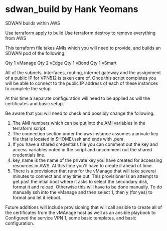 # sdwan_build by Hank Yeomans
SDWAN builds within AWS

Use terraform apply to build
Use terraform destroy to remove everything from AWS

This terraform file takes AMIs which you will need to provide, and builds an SDWAN pod of the following:

Qty 1 vManage
Qty 2 vEdge 
Qty 1 vBond
Qty 1 vSmart

All of the subnets, interfaces, routing, internet gateway and the assignment of a public IP for VPN512 is taken care of.
Once this script completes you will be able to connect to the public IP address of each of these instances to complete the setup

At this time a separate configuration will need to be applied as will the certificates and basic setup.

Be aware that you will need to check and possibly change the following:

1. The AMI numbers which can be put into the AMI variables in the terraform script.
2. The connection section under the aws instance assumes a private key file that is located in $HOME/.ssh and ends with .pem
3. If you have a shared credentials file you can comment out the key and access variables noted in the script and uncomment out the
   shared credentials line.
4. key_name is the name of the private key you have created for accessing resources in AWS. At this time you'll have to create it
   ahead of time.
5. There is a provisioner that runs for the vManage that will take several minutes to connect and may time out.  This provisioner is
   an attempt to get past the intial boot where it asks to select the secondary disk, format it and reload.  Otherwise this will 
   have to be done manually. 
       To do manually ssh into the vManage and then select 1, then y (for yes) to format and let it reboot.



Future additions will include provisioning that will call ansible to create all of the certificates from the vMAnage host as well as an
ansible playbook to Configured the service VPN 1, some basic templates, and basic configuration.
